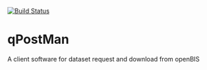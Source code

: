 [![Build Status](https://qbic-intranet.am10.uni-tuebingen.de/jenkins/buildStatus/icon?job=qPostMan-development)](https://qbic-intranet.am10.uni-tuebingen.de/jenkins/job/qPostMan-development)

# qPostMan
A client software for dataset request and download from openBIS

